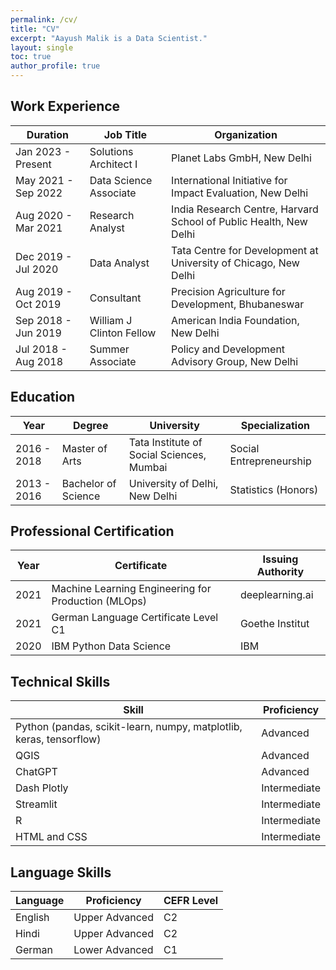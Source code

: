 ```yaml
---
permalink: /cv/
title: "CV"
excerpt: "Aayush Malik is a Data Scientist."
layout: single
toc: true
author_profile: true
---
```

## Work Experience

| Duration            | Job Title                | Organization                                                      |
|---------------------|--------------------------|-------------------------------------------------------------------|
| Jan 2023 - Present  | Solutions Architect I    | Planet Labs GmbH, New Delhi         |
| May 2021 - Sep 2022 | Data Science Associate   | International Initiative for Impact Evaluation, New Delhi         |
| Aug 2020 - Mar 2021 | Research Analyst         | India Research Centre, Harvard School of Public Health, New Delhi |
| Dec 2019 - Jul 2020 | Data Analyst             | Tata Centre for Development at University of Chicago, New Delhi   |
| Aug 2019 - Oct 2019 | Consultant               | Precision Agriculture for Development, Bhubaneswar                |
| Sep 2018 - Jun 2019 | William J Clinton Fellow | American India Foundation, New Delhi                              |
| Jul 2018 - Aug 2018 | Summer Associate         | Policy and Development Advisory Group, New Delhi                  |

## Education

| Year        | Degree              | University                                | Specialization          |
|-------------|---------------------|-------------------------------------------|-------------------------|
| 2016 - 2018 | Master of Arts      | Tata Institute of Social Sciences, Mumbai | Social Entrepreneurship |
| 2013 - 2016 | Bachelor of Science | University of Delhi, New Delhi            | Statistics (Honors)     |

## Professional Certification

| Year | Certificate                                         | Issuing Authority |
|------|-----------------------------------------------------|-------------------|
| 2021 | Machine Learning Engineering for Production (MLOps) | deeplearning.ai   |
| 2021 | German Language Certificate Level C1                | Goethe Institut   |
| 2020 | IBM Python Data Science                             | IBM               |

## Technical Skills

| Skill                                                               | Proficiency  |
|---------------------------------------------------------------------|--------------|
| Python (pandas, scikit-learn, numpy, matplotlib, keras, tensorflow) | Advanced     |
| QGIS                                                                | Advanced     |
| ChatGPT                                                             | Advanced     |
| Dash Plotly                                                         | Intermediate |
| Streamlit                                                           | Intermediate |
| R                                                                   | Intermediate |
| HTML and CSS                                                        | Intermediate |

## Language Skills

| Language | Proficiency    | CEFR Level |
|----------|----------------|------------|
| English  | Upper Advanced | C2         |
| Hindi    | Upper Advanced | C2         |
| German   | Lower Advanced | C1         |
